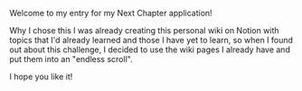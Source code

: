 Welcome to my entry for my Next Chapter application!

Why I chose this
I was already creating this personal wiki on Notion with topics that I'd already learned and those I have yet to learn, 
so when I found out about this challenge, I decided to use the wiki pages I already have and put them into an "endless scroll".

I hope you like it!
